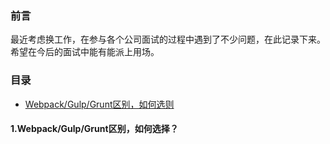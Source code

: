 ### 前言

最近考虑换工作，在参与各个公司面试的过程中遇到了不少问题，在此记录下来。希望在今后的面试中能有能派上用场。


### 目录
- [Webpack/Gulp/Grunt区别，如何选则](#index)

#### <p id='index'>1.Webpack/Gulp/Grunt区别，如何选择？</p>
